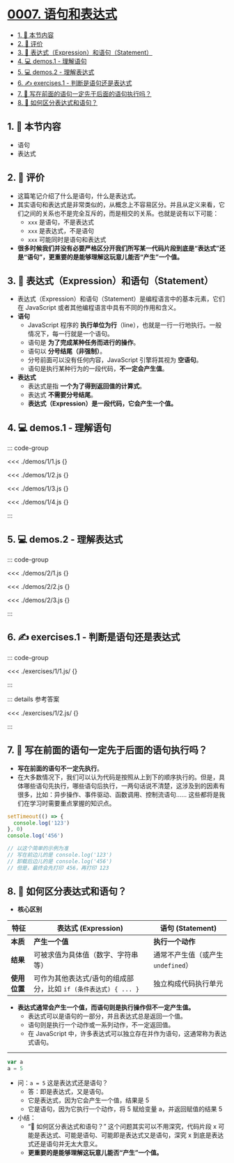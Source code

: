 # [0007. 语句和表达式](https://github.com/Tdahuyou/TNotes.javascript/tree/main/notes/0007.%20%E8%AF%AD%E5%8F%A5%E5%92%8C%E8%A1%A8%E8%BE%BE%E5%BC%8F)

<!-- region:toc -->

- [1. 🎯 本节内容](#1--本节内容)
- [2. 🫧 评价](#2--评价)
- [3. 📒 表达式（Expression）和语句（Statement）](#3--表达式expression和语句statement)
- [4. 💻 demos.1 - 理解语句](#4--demos1---理解语句)
- [5. 💻 demos.2 - 理解表达式](#5--demos2---理解表达式)
- [6. ✍️ exercises.1 - 判断是语句还是表达式](#6-️-exercises1---判断是语句还是表达式)
- [7. 🤔 写在前面的语句一定先于后面的语句执行吗？](#7--写在前面的语句一定先于后面的语句执行吗)
- [8. 🤔 如何区分表达式和语句？](#8--如何区分表达式和语句)

<!-- endregion:toc -->

## 1. 🎯 本节内容

- 语句
- 表达式

## 2. 🫧 评价

- 这篇笔记介绍了什么是语句，什么是表达式。
- 其实语句和表达式是非常类似的，从概念上不容易区分。并且从定义来看，它们之间的关系也不是完全互斥的，而是相交的关系。也就是说有以下可能：
  - `xxx` 是语句，不是表达式
  - `xxx` 是表达式，不是语句
  - `xxx` 可能同时是语句和表达式
- **很多时候我们并没有必要严格区分开我们所写某一代码片段到底是“表达式”还是“语句”，更重要的是能够理解这玩意儿能否“产生”一个值。**

## 3. 📒 表达式（Expression）和语句（Statement）

- 表达式（Expression）和语句（Statement）是编程语言中的基本元素，它们在 JavaScript 或者其他编程语言中具有不同的作用和含义。
- **语句**
  - JavaScript 程序的 **执行单位为行**（line），也就是一行一行地执行。一般情况下，每一行就是一个语句。
  - 语句是 **为了完成某种任务而进行的操作**。
  - 语句以 **分号结尾（非强制）**。
  - 分号前面可以没有任何内容，JavaScript 引擎将其视为 **空语句**。
  - 语句是执行某种行为的一段代码，**不一定会产生值**。
- **表达式**
  - 表达式是指 **一个为了得到返回值的计算式**。
  - 表达式 **不需要分号结尾**。
  - **表达式（Expression）是一段代码，它会产生一个值。**

## 4. 💻 demos.1 - 理解语句

::: code-group

<<< ./demos/1/1.js {}

<<< ./demos/1/2.js {}

<<< ./demos/1/3.js {}

<<< ./demos/1/4.js {}

:::

## 5. 💻 demos.2 - 理解表达式

::: code-group

<<< ./demos/2/1.js {}

<<< ./demos/2/2.js {}

<<< ./demos/2/3.js {}

:::

## 6. ✍️ exercises.1 - 判断是语句还是表达式

::: code-group

<<< ./exercises/1/1.js/ {}

:::

::: details 参考答案

<<< ./exercises/1/2.js/ {}

:::

## 7. 🤔 写在前面的语句一定先于后面的语句执行吗？

- **写在前面的语句不一定先执行**。
- 在大多数情况下，我们可以认为代码是按照从上到下的顺序执行的。但是，具体哪些语句先执行，哪些语句后执行，一两句话说不清楚，这涉及到的因素有很多，比如：异步操作、事件驱动、函数调用、控制流语句…… 这些都将是我们在学习时需要重点掌握的知识点。

```js
setTimeout(() => {
  console.log('123')
}, 0)
console.log('456')

// 以这个简单的示例为准
// 写在前边儿的是 console.log('123')
// 卸载后边儿的是 console.log('456')
// 但是，最终会先打印 456，再打印 123
```

## 8. 🤔 如何区分表达式和语句？

- **核心区别**

| **特征** | **表达式 (Expression)** | **语句 (Statement)** |
| --- | --- | --- |
| **本质** | **产生一个值** | **执行一个动作** |
| **结果** | 可被求值为具体值（数字、字符串等） | 通常不产生值（或产生`undefined`） |
| **使用位置** | 可作为其他表达式/语句的组成部分，比如 `if (条件表达式) { ... }` | 独立构成代码执行单元 |

- **表达式通常会产生一个值，而语句则是执行操作但不一定产生值。**
  - 表达式可以是语句的一部分，并且表达式总是返回一个值。
  - 语句则是执行一个动作或一系列动作，不一定返回值。
  - 在 JavaScript 中，许多表达式可以独立存在并作为语句，这通常称为表达式语句。

---

```js
var a
a = 5
```

- 问：`a = 5` 这是表达式还是语句？
  - 答：即是表达式，又是语句。
  - 它是表达式，因为它会产生一个值，结果是 5
  - 它是语句，因为它执行一个动作，将 5 赋给变量 a，并返回赋值的结果 5
- 小结：
  - “🤔 如何区分表达式和语句？” 这个问题其实可以不用深究，代码片段 x 可能是表达式、可能是语句、可能即是表达式又是语句，深究 x 到底是表达式还是语句并无太大意义。
  - **更重要的是能够理解这玩意儿能否“产生”一个值。**
